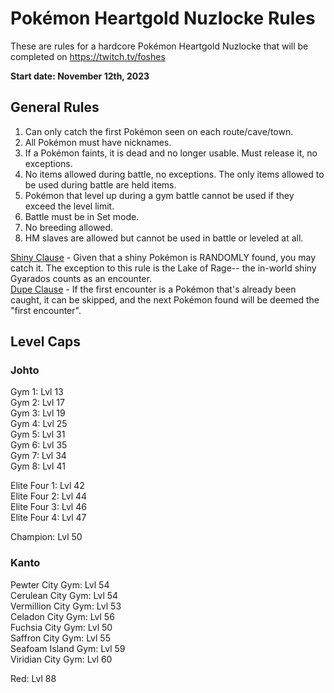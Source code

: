 # Pokémon Heartgold Nuzlocke Rules
These are rules for a hardcore Pokémon Heartgold Nuzlocke that will be completed on https://twitch.tv/foshes

<b>Start date: November 12th, 2023</b>

## General Rules
1) Can only catch the first Pokémon seen on each route/cave/town.
2) All Pokémon must have nicknames.
3) If a Pokémon faints, it is dead and no longer usable. Must release it, no exceptions.
4) No items allowed during battle, no exceptions. The only items allowed to be used during battle are held items.
5) Pokémon that level up during a gym battle cannot be used if they exceed the level limit.
6) Battle must be in Set mode.
7) No breeding allowed.
8) HM slaves are allowed but cannot be used in battle or leveled at all.
 
<ins>Shiny Clause</ins> - Given that a shiny Pokémon is RANDOMLY found, you may catch it. The exception to this rule is the Lake of Rage-- the in-world shiny Gyarados counts as an encounter. \
<ins>Dupe Clause</ins>  - If the first encounter is a Pokémon that's already been caught, it can be skipped, and the next Pokémon found will be deemed the "first encounter".
 
## Level Caps
### Johto
Gym 1: Lvl 13 \
Gym 2: Lvl 17 \
Gym 3: Lvl 19 \
Gym 4: Lvl 25 \
Gym 5: Lvl 31 \
Gym 6: Lvl 35 \
Gym 7: Lvl 34 \
Gym 8: Lvl 41
 
Elite Four 1: Lvl 42 \
Elite Four 2: Lvl 44 \
Elite Four 3: Lvl 46 \
Elite Four 4: Lvl 47
 
Champion: Lvl 50

### Kanto
Pewter City Gym: Lvl 54 \
Cerulean City Gym: Lvl 54 \
Vermillion City Gym: Lvl 53 \
Celadon City Gym: Lvl 56 \
Fuchsia City Gym: Lvl 50 \
Saffron City Gym: Lvl 55 \
Seafoam Island Gym: Lvl 59 \
Viridian City Gym: Lvl  60

Red: Lvl 88
